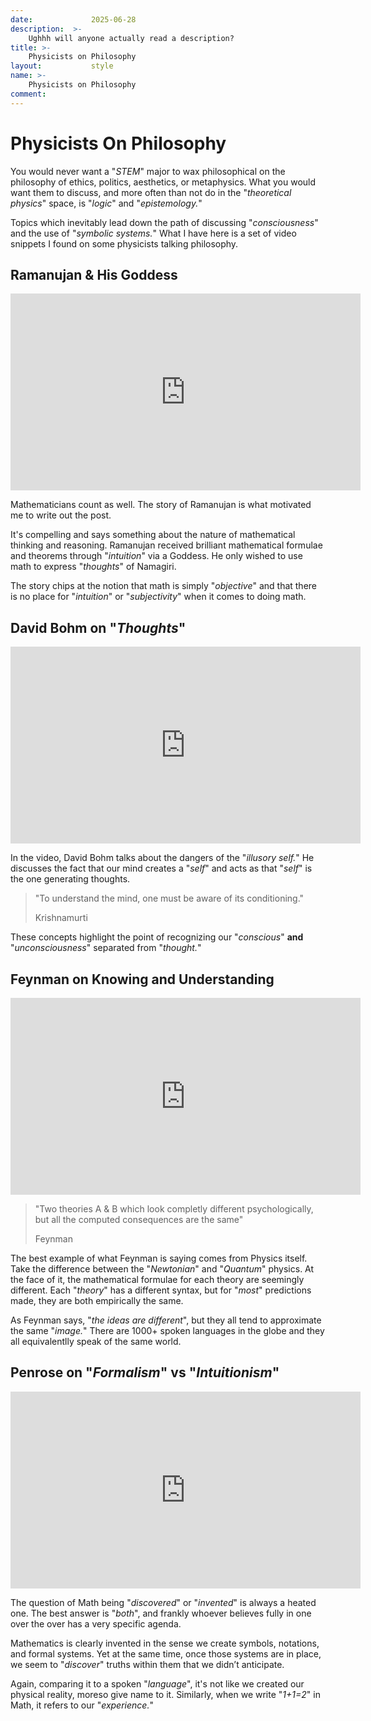 ```yaml
---
date:             2025-06-28
description:  >-
    Ughhh will anyone actually read a description?
title: >-
    Physicists on Philosophy
layout:           style
name: >-
    Physicists on Philosophy
comment:
---
```


# Physicists On Philosophy

You would never want a "*STEM*" major to wax philosophical on the philosophy of ethics, politics, aesthetics, or metaphysics. What you would want them to discuss, and more often than not do in the "*theoretical physics*" space, is "*logic*" and "*epistemology.*"

Topics which inevitably lead down the path of discussing "*consciousness*" and the use of "*symbolic systems.*" What I have here is a set of video snippets I found on some physicists talking philosophy.

## Ramanujan & His Goddess

<iframe width="560" height="315" src="https://www.youtube.com/embed/5VXOnrSqiC0?si=UR3DImslGNESXCYj" title="YouTube video player" frameborder="0" allow="accelerometer; autoplay; clipboard-write; encrypted-media; gyroscope; picture-in-picture; web-share" referrerpolicy="strict-origin-when-cross-origin" allowfullscreen></iframe>

Mathematicians count as well. The story of Ramanujan is what motivated me to write out the post. 

It's compelling and says something about the nature of mathematical thinking and reasoning. Ramanujan received brilliant mathematical formulae and theorems through "*intuition*" via a Goddess. He only wished to use math to express "*thoughts*" of Namagiri.

The story chips at the notion that math is simply "*objective*" and that there is no place for "*intuition*" or "*subjectivity*" when it comes to doing math.

## David Bohm on "*Thoughts*"

<iframe width="560" height="315" src="https://www.youtube.com/embed/lAzG4KeDQ8Q?si=BhVx2TR1Tac3nugW" title="YouTube video player" frameborder="0" allow="accelerometer; autoplay; clipboard-write; encrypted-media; gyroscope; picture-in-picture; web-share" referrerpolicy="strict-origin-when-cross-origin" allowfullscreen></iframe>

In the video, David Bohm talks about the dangers of the "*illusory self.*" He discusses the fact that our mind creates a "*self*" and acts as that "*self*" is the one generating thoughts. 

> "To understand the mind, one must be aware of its conditioning."
> <figcaption class="blockquote-footer">Krishnamurti</figcaption>

These concepts highlight the point of recognizing our "*conscious*" **and** "*unconsciousness*" separated from "*thought.*"

## Feynman on Knowing and Understanding

<iframe width="560" height="315" src="https://www.youtube.com/embed/NM-zWTU7X-k?si=NWHGUXyBAEhmvRW0" title="YouTube video player" frameborder="0" allow="accelerometer; autoplay; clipboard-write; encrypted-media; gyroscope; picture-in-picture; web-share" referrerpolicy="strict-origin-when-cross-origin" allowfullscreen></iframe>

> "Two theories A & B which look completly different psychologically, but all the computed consequences are the same"
> <figcaption class="blockquote-footer">Feynman</figcaption>

The best example of what Feynman is saying comes from Physics itself. Take the difference between the "*Newtonian*" and "*Quantum*" physics. At the face of it, the mathematical formulae for each theory are seemingly different. Each "*theory*" has a different syntax, but for "*most*" predictions made, they are both empirically the same.

As Feynman says, "*the ideas are different*", but they all tend to approximate the same "*image.*" There are 1000+ spoken languages in the globe and they all equivalentlly speak of the same world.

## Penrose on "*Formalism*" vs "*Intuitionism*"

<iframe width="560" height="315" src="https://www.youtube.com/embed/ujvS2K06dg4?si=MGvSKYb8rD0wincU" title="YouTube video player" frameborder="0" allow="accelerometer; autoplay; clipboard-write; encrypted-media; gyroscope; picture-in-picture; web-share" referrerpolicy="strict-origin-when-cross-origin" allowfullscreen></iframe>

The question of Math being "*discovered*" or "*invented*" is always a heated one. The best answer is "*both*", and frankly whoever believes fully in one over the over has a very specific agenda. 

Mathematics is clearly invented in the sense we create symbols, notations, and formal systems. Yet at the same time, once those systems are in place, we seem to "*discover*" truths within them that we didn’t anticipate.

Again, comparing it to a spoken "*language*", it's not like we created our physical reality, moreso give name to it. Similarly, when we write "*1+1=2*" in Math, it refers to our "*experience.*"
